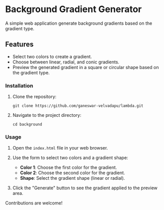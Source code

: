 # Background Gradient Generator
A simple web application generate background gradients based on the gradient type.

## Features

- Select two colors to create a gradient.
- Choose between linear, radial, and conic gradients.
- Preview the generated gradient in a square or circular shape based on the gradient type.

### Installation
1. Clone the repository:
    ```
    git clone https://github.com/ganeswar-velvadapu/lambda.git
    ```

2. Navigate to the project directory:
    ```
    cd background
    ```

### Usage

1. Open the `index.html` file in your web browser.

2. Use the form to select two colors and a gradient shape:
    - **Color 1**: Choose the first color for the gradient.
    - **Color 2**: Choose the second color for the gradient.
    - **Shape**: Select the gradient shape (linear or radial).

3. Click the "Generate" button to see the gradient applied to the preview area.

Contributions are welcome!
